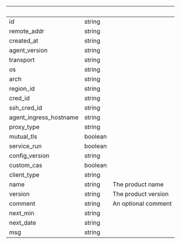 <!-- Code generated for API Clients. DO NOT EDIT. -->

| &nbsp;                 | &nbsp;  | &nbsp;              |
| ---------------------- | ------- | ------------------- |
| id                     | string  |                     |
| remote_addr            | string  |                     |
| created_at             | string  |                     |
| agent_version          | string  |                     |
| transport              | string  |                     |
| os                     | string  |                     |
| arch                   | string  |                     |
| region_id              | string  |                     |
| cred_id                | string  |                     |
| ssh_cred_id            | string  |                     |
| agent_ingress_hostname | string  |                     |
| proxy_type             | string  |                     |
| mutual_tls             | boolean |                     |
| service_run            | boolean |                     |
| config_version         | string  |                     |
| custom_cas             | boolean |                     |
| client_type            | string  |                     |
| name                   | string  | The product name    |
| version                | string  | The product version |
| comment                | string  | An optional comment |
| next_min               | string  |                     |
| next_date              | string  |                     |
| msg                    | string  |                     |
